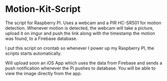 # Motion-Kit-Script
The script for Raspberry PI. Uses a webcam and a PIR HC-SR501 for motion detection. Whenever motion is detected, the webcam will take a picture, upload it on imgur and push the link along with the timestamp the motion was found, to a Firebase database. 

I put this script on crontab so whenever I power up my Raspberry PI, the scripts starts automatically.

Will upload soon an iOS App which uses the data from Firebase and sends a push notification whenever the Pi pushes to database. You will be able to view the image directly from the app.
